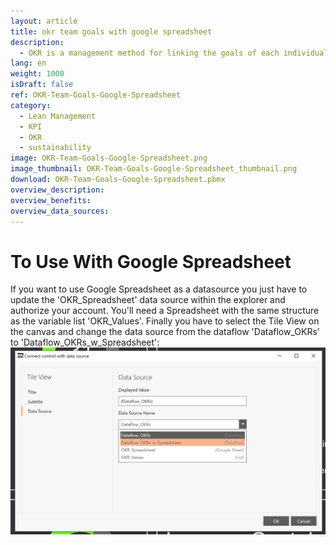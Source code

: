 ```yaml
---
layout: article
title: okr team goals with google spreadsheet
description: 
  - OKR is a management method for linking the goals of each individual employee to those of the company. This template offers the possibility to display up to 4 Objectives and 3 Key Results. For this purpose, the respective data is loaded from a variable list. You can replace this variable list with another datasource, such as Google Spreadsheet or Excel, so that you can easily adapt it to your needs.
lang: en
weight: 1000
isDraft: false
ref: OKR-Team-Goals-Google-Spreadsheet
category:
  - Lean Management
  - KPI
  - OKR
  - sustainability
image: OKR-Team-Goals-Google-Spreadsheet.png
image_thumbnail: OKR-Team-Goals-Google-Spreadsheet_thumbnail.png
download: OKR-Team-Goals-Google-Spreadsheet.pbmx
overview_description:
overview_benefits:
overview_data_sources:
---
```

# To Use With Google Spreadsheet

If you want to use Google Spreadsheet as a datasource you just have to update the 'OKR_Spreadsheet' data source within the explorer and authorize your account. You'll need a Spreadsheet with the same structure as the variable list 'OKR_Values'. Finally you have to select the Tile View on the canvas and change the data source from the dataflow 'Dataflow_OKRs' to 'Dataflow_OKRs_w_Spreadsheet':
![image_live](img/use-spreadsheet-en.png)
